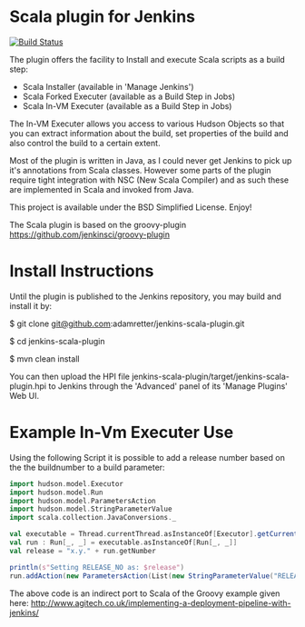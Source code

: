 Scala plugin for Jenkins
========================

[![Build Status](https://travis-ci.org/adamretter/jenkins-scala-plugin.png?branch=master)](https://travis-ci.org/adamretter/jenkins-scala-plugin)

The plugin offers the facility to Install and execute Scala scripts as a build step:

* Scala Installer (available in 'Manage Jenkins')
* Scala Forked Executer (available as a Build Step in Jobs)
* Scala In-VM Executer (available as a Build Step in Jobs)

The In-VM Executer allows you access to various Hudson Objects so that you can extract information about the build, set properties of the build and also control the build to a certain extent.

Most of the plugin is written in Java, as I could never get Jenkins to pick up it's annotations from Scala classes. However some parts of the plugin require tight integration with NSC (New Scala Compiler) and as such these are implemented in Scala and invoked from Java.

This project is available under the BSD Simplified License. Enjoy!

The Scala plugin is based on the groovy-plugin https://github.com/jenkinsci/groovy-plugin

Install Instructions
====================
Until the plugin is published to the Jenkins repository, you may build and install it by:

$ git clone git@github.com:adamretter/jenkins-scala-plugin.git

$ cd jenkins-scala-plugin

$ mvn clean install

You can then upload the HPI file jenkins-scala-plugin/target/jenkins-scala-plugin.hpi to Jenkins through the 'Advanced' panel of its 'Manage Plugins' Web UI.

Example In-Vm Executer Use
==========================
Using the following Script it is possible to add a release number based on the the buildnumber to a build parameter:

```scala
import hudson.model.Executor
import hudson.model.Run
import hudson.model.ParametersAction
import hudson.model.StringParameterValue
import scala.collection.JavaConversions._

val executable = Thread.currentThread.asInstanceOf[Executor].getCurrentExecutable()
val run : Run[_, _] = executable.asInstanceOf[Run[_, _]]
val release = "x.y." + run.getNumber

println(s"Setting RELEASE_NO as: $release")
run.addAction(new ParametersAction(List(new StringParameterValue("RELEASE_NO", release))))
```

The above code is an indirect port to Scala of the Groovy example given here: http://www.agitech.co.uk/implementing-a-deployment-pipeline-with-jenkins/